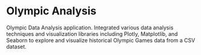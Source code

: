 # Olympic Analysis
 Olympic Data Analysis application. Integrated various data analysis techniques and visualization libraries including Plotly, Matplotlib, and Seaborn to explore and visualize historical Olympic Games data from a CSV dataset.
